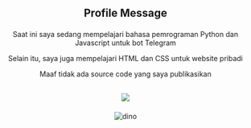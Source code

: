 ## <p align="center"><b>Profile Message</b>

<p align="center">Saat ini saya sedang mempelajari bahasa pemrograman Python dan Javascript untuk bot Telegram

<p align="center">Selain itu, saya juga mempelajari HTML dan CSS untuk website pribadi

<p align="center">Maaf tidak ada source code yang saya publikasikan

## <p align="center">[![](https://visitcount.itsvg.in/api?id=raflydtya&icon=1&color=2)](https://visitcount.itsvg.in)

<p align="center"><img src="https://raw.githubusercontent.com/TheDudeThatCode/TheDudeThatCode/master/Assets/dino.gif" alt="dino"  />
